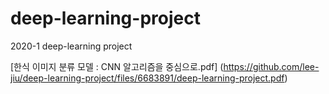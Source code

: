 # deep-learning-project
2020-1 deep-learning project


[한식 이미지 분류 모델 : CNN 알고리즘을 중심으로.pdf] (https://github.com/lee-jiu/deep-learning-project/files/6683891/deep-learning-project.pdf)
